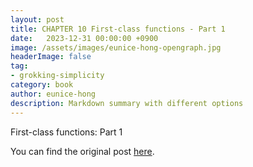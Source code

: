 ```yaml
---
layout: post
title: CHAPTER 10 First-class functions - Part 1
date:   2023-12-31 00:00:00 +0900
image: /assets/images/eunice-hong-opengraph.jpg
headerImage: false
tag:
- grokking-simplicity
category: book
author: eunice-hong
description: Markdown summary with different options
---
```


First-class functions: Part 1

You can find the original post [here](https://livebook.manning.com/book/grokking-simplicity/chapter-10/).

